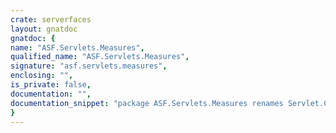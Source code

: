 ```yaml
---
crate: serverfaces
layout: gnatdoc
gnatdoc: {
name: "ASF.Servlets.Measures",
qualified_name: "ASF.Servlets.Measures",
signature: "asf.servlets.measures",
enclosing: "",
is_private: false,
documentation: "",
documentation_snippet: "package ASF.Servlets.Measures renames Servlet.Core.Measures;",
}
---
```

